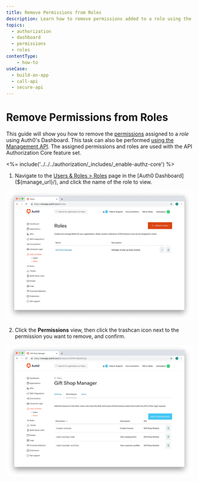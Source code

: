 ```yaml
---
title: Remove Permissions from Roles
description: Learn how to remove permissions added to a role using the Auth0 Management Dashboard. For use with Auth0's API Authorization Core feature set.
topics:
  - authorization
  - dashboard
  - permissions
  - roles
contentType: 
    - how-to
useCase:
  - build-an-app
  - call-api
  - secure-api
---
```

# Remove Permissions from Roles

This guide will show you how to remove the [permissions](/authorization/concepts/rbac) assigned to a <dfn data-key="role">role</dfn> using Auth0's Dashboard. This task can also be performed [using the Management API](/api/management/guides/roles/remove-role-permissions). The assigned permissions and roles are used with the API Authorization Core feature set.

<%= include('../../../authorization/_includes/_enable-authz-core') %>

1. Navigate to the [Users & Roles > Roles](${manage_url}/#/roles) page in the [Auth0 Dashboard](${manage_url}/), and click the name of the role to view.

![Select Role](/media/articles/authorization/role-list.png)

2. Click the **Permissions** view, then click the trashcan icon next to the permission you want to remove, and confirm.

![Remove Permissions](/media/articles/authorization/role-def-permissions.png)
